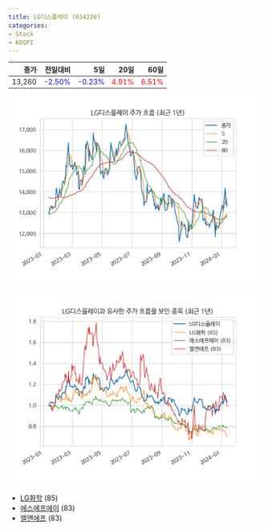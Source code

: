 ```yaml
---
title: LG디스플레이 (034220)
categories:
- Stock
- KOSPI
---
```


|종가|전일대비|5일|20일|60일|
|---:|-------:|--:|---:|---:|
|13,260|<span style="color: blue">-2.50%</span>|<span style="color: blue">-0.23%</span>|<span style="color: red">4.91%</span>|<span style="color: red">6.51%</span>|


<!-- more -->

![034220](/assets/images/stock/034220.png)

![034220](/assets/images/stock/034220_sim.png)

- [LG화학](/051910/) (85)
- [에스에프에이](/056190/) (83)
- [엘앤에프](//066970/) (83)